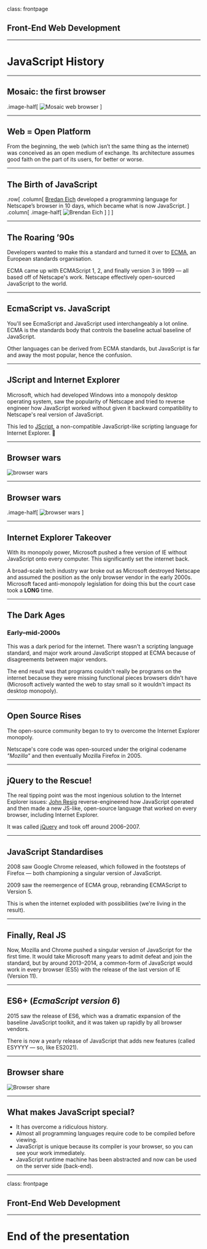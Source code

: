 class: frontpage

<div>
  <h2>Front-End Web Development</h2>
  <hr/>
  <h1>JavaScript History</h1>
</div>

---

## Mosaic: the first browser

.image-half[
![Mosaic web browser](https://upload.wikimedia.org/wikipedia/commons/e/ea/NCSA_Mosaic_Browser_Screenshot.png)
]

---

## Web = Open Platform

From the beginning, the web (which isn’t the same thing as the internet) was conceived as an open medium of exchange. Its architecture assumes good faith on the part of its users, for better or worse.

---

## The Birth of JavaScript

.row[
.column[
<a href="https://en.wikipedia.org/wiki/Brendan_Eich" class="external-link" target="_blank" rel="noreferrer">Bredan Eich</a> developed a programming language for Netscape’s browser in 10 days, which became what is now JavaScript.
]
.column[
.image-half[
![Brendan Eich](https://upload.wikimedia.org/wikipedia/commons/d/d1/Brendan_Eich_Mozilla_Foundation_official_photo.jpg)
]
]
]

---

## The Roaring ’90s

Developers wanted to make this a standard and turned it over to <a href="https://en.wikipedia.org/wiki/Ecma_International" class="external-link" target="_blank" rel="noreferrer">ECMA</a>, an European standards organisation.

ECMA came up with ECMAScript 1, 2, and finally version 3 in 1999 — all based off of Netscape's work. Netscape effectively open-sourced JavaScript to the world.

---

## EcmaScript vs. JavaScript

You'll see EcmaScript and JavaScript used interchangeably a lot online. ECMA is the standards body that controls the baseline actual baseline of JavaScript.

Other languages can be derived from ECMA standards, but JavaScript is far and away the most popular, hence the confusion.

---

## JScript and Internet Explorer

Microsoft, which had developed Windows into a monopoly desktop operating system, saw the popularity of Netscape and tried to reverse engineer how JavaScript worked without given it backward compatibility to Netscape's real version of JavaScript.

This led to <a href="https://en.wikipedia.org/wiki/JScript" class="external-link" target="_blank" rel="noreferrer">JScript</a>, a non-compatible JavaScript-like scripting language for Internet Explorer. &#x1F926;

---

## Browser wars

![browser wars](https://upload.wikimedia.org/wikipedia/commons/5/55/Layout_engine_usage_share-2009-01-07.svg)

---

## Browser wars

.image-half[
![browser wars](https://upload.wikimedia.org/wikipedia/commons/2/24/Browser_Wars_%28en%29.svg)
]

---

## Internet Explorer Takeover

With its monopoly power, Microsoft pushed a free version of IE without JavaScript onto every computer. This significantly set the internet back.

A broad-scale tech industry war broke out as Microsoft destroyed Netscape and assumed the position as the only browser vendor in the early 2000s. Microsoft faced anti-monopoly legislation for doing this but the court case took a **LONG** time.

---

## The Dark Ages

### Early–mid-2000s

This was a dark period for the internet. There wasn't a scripting language standard, and major work around JavaScript stopped at ECMA because of disagreements between major vendors.

The end result was that programs couldn't really be programs on the internet because they were missing functional pieces browsers didn't have (Microsoft actively wanted the web to stay small so it wouldn't impact its desktop monopoly).

---

## Open Source Rises

The open-source community began to try to overcome the Internet Explorer monopoly.

Netscape's core code was open-sourced under the original codename _"Mozilla"_ and then eventually Mozilla Firefox in 2005.

---

## jQuery to the Rescue!

The real tipping point was the most ingenious solution to the Internet Explorer issues: <a href="https://en.wikipedia.org/wiki/John_Resig" class="external-link" target="_blank" rel="noreferrer">John Resig</a> reverse-engineered how JavaScript operated and then made a new JS-like, open-source language that worked on every browser, including Internet Explorer.

It was called <a href="https://en.wikipedia.org/wiki/JQuery" class="external-link" target="_blank" rel="noreferrer">jQuery</a> and took off around 2006–2007.

---

## JavaScript Standardises

2008 saw Google Chrome released, which followed in the footsteps of Firefox — both championing a singular version of JavaScript.

2009 saw the reemergence of ECMA group, rebranding ECMAScript to Version 5.

This is when the internet exploded with possibilities (we're living in the result).

---

## Finally, Real JS

Now, Mozilla and Chrome pushed a singular version of JavaScript for the first time. It would take Microsoft many years to admit defeat and join the standard, but by around 2013–2014, a common-form of JavaScript would work in every browser (ES5) with the release of the last version of IE (Version 11).

---

## ES6+ (_EcmaScript version 6_)

2015 saw the release of ES6, which was a dramatic expansion of the baseline JavaScript toolkit, and it was taken up rapidly by all browser vendors.

There is now a yearly release of JavaScript that adds new features (called ESYYYY — so, like ES2021).

---

## Browser share

![Browser share](https://upload.wikimedia.org/wikipedia/commons/7/71/StatCounter-browser-ww-yearly-2009-2020_%28updated_until_November%29.png)

---

## What makes JavaScript special?

- It has overcome a ridiculous history.
- Almost all programming languages require code to be compiled before viewing.
- JavaScript is unique because its compiler is your browser, so you can see your work immediately.
- JavaScript runtime machine has been abstracted and now can be used on the server side (back-end).

---

class: frontpage

<div>
  <h2>Front-End Web Development</h2>
  <hr/>
  <h1>End of the presentation</h1>
</div>

